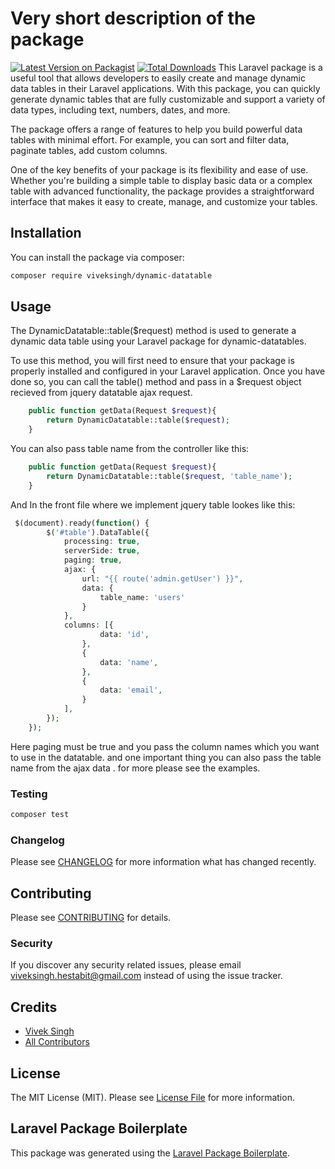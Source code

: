 # Very short description of the package

[![Latest Version on Packagist](https://img.shields.io/packagist/v/viveksingh/dynamic-datatable.svg?style=flat-square)](https://packagist.org/packages/viveksingh/dynamic-datatable)
[![Total Downloads](https://img.shields.io/packagist/dt/viveksingh/dynamic-datatable.svg?style=flat-square)](https://packagist.org/packages/viveksingh/dynamic-datatable)
This Laravel package is a useful tool that allows developers to easily create and manage dynamic data tables in their Laravel applications. With this package, you can quickly generate dynamic tables that are fully customizable and support a variety of data types, including text, numbers, dates, and more.

The package offers a range of features to help you build powerful data tables with minimal effort. For example, you can sort and filter data, paginate tables, add custom columns.

One of the key benefits of your package is its flexibility and ease of use. Whether you're building a simple table to display basic data or a complex table with advanced functionality, the package provides a straightforward interface that makes it easy to create, manage, and customize your tables.

## Installation

You can install the package via composer:

```bash
composer require viveksingh/dynamic-datatable
```

## Usage

The DynamicDatatable::table($request) method is used to generate a dynamic data table using your Laravel package for dynamic-datatables.

To use this method, you will first need to ensure that your package is properly installed and configured in your Laravel application. Once you have done so, you can call the table() method and pass in a $request object recieved from jquery datatable ajax request.

```php
    public function getData(Request $request){        
        return DynamicDatatable::table($request);    
    }
```

You can also pass table name from the controller like this:

```php
    public function getData(Request $request){        
        return DynamicDatatable::table($request, 'table_name');    
    }
```

And In the front file where we implement jquery table lookes like this:

```php
 $(document).ready(function() {
        $('#table').DataTable({
            processing: true,
            serverSide: true,
            paging: true,
            ajax: {
                url: "{{ route('admin.getUser') }}",
                data: {
                    table_name: 'users'
                }
            },
            columns: [{
                    data: 'id',
                },
                {
                    data: 'name',
                },
                {
                    data: 'email',
                }
            ],
        });
    });
```

Here paging must be true and you pass the column names which you want to use in the datatable.
and one important thing you can also pass the table name from the ajax data . for more please see the examples.

### Testing

```bash
composer test
```

### Changelog

Please see [CHANGELOG](CHANGELOG.md) for more information what has changed recently.

## Contributing

Please see [CONTRIBUTING](CONTRIBUTING.md) for details.

### Security

If you discover any security related issues, please email viveksingh.hestabit@gmail.com instead of using the issue tracker.

## Credits

-   [Vivek Singh](https://github.com/viveksingh)
-   [All Contributors](../../contributors)

## License

The MIT License (MIT). Please see [License File](LICENSE.md) for more information.

## Laravel Package Boilerplate

This package was generated using the [Laravel Package Boilerplate](https://laravelpackageboilerplate.com).
